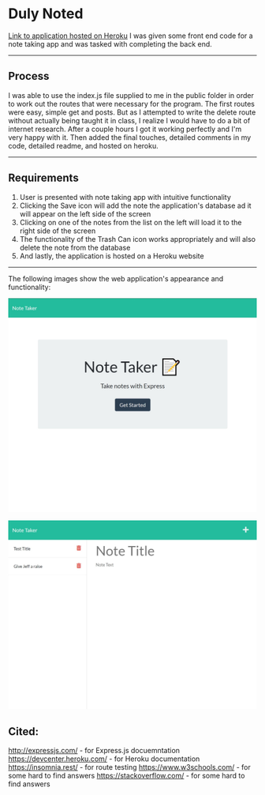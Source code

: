 # Duly Noted
[Link to application hosted on Heroku](https://pure-scrubland-31598.herokuapp.com/)
I was given some front end code for a note taking app and was tasked with completing the back end.

---
## Process
I was able to use the index.js file supplied to me in the public folder in order to work out the routes that were necessary for the program. The first routes were easy, simple get and posts. But as I attempted to write the delete route without actually being taught it in class, I realize I would have to do a bit of internet research. After a couple hours I got it working perfectly and I'm very happy with it. Then added the final touches, detailed comments in my code, detailed readme, and hosted on heroku.

---
## Requirements
1. User is presented with note taking app with intuitive functionality
2. Clicking the Save icon will add the note the application's database ad it will appear on the left side of the screen
3. Clicking on one of the notes from the list on the left will load it to the right side of the screen
4. The functionality of the Trash Can icon works appropriately and will also delete the note from the database
5. And lastly, the application is hosted on a Heroku website
---
The following images show the web application's appearance and functionality:

![intro page of the app before the entering of notes.](./images/Screenshot1.jpg)

![note section of the app, "Test Title" seen on the left.](./images/Screenshot2.jpg)

## Cited:
http://expressjs.com/ - for Express.js docuemntation
https://devcenter.heroku.com/ - for Heroku documentation
https://insomnia.rest/ - for route testing
https://www.w3schools.com/ - for some hard to find answers
https://stackoverflow.com/ - for some hard to find answers